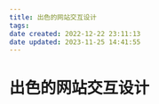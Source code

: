 ```yaml
---
title: 出色的网站交互设计
tags: 
date created: 2022-12-22 23:11:13
date updated: 2023-11-25 14:41:55
---
```


# 出色的网站交互设计
